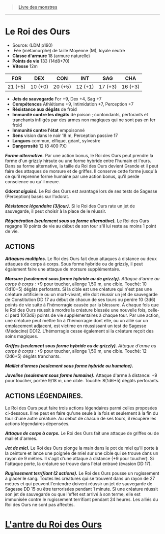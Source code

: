 ﻿> [Livre des monstres](tome_of_beasts.md)

---

# Le Roi des Ours

- Source: (LDM p190)
-  Fée (métamorphe) de taille Moyenne (M), loyale neutre
- **Classe d'armure** 18 (armure naturelle)
- **Points de vie** 133 (14d8+70)
- **Vitesse** 12m

|FOR|DEX|CON|INT|SAG|CHA|
|---|---|---|---|---|---|
|21 (+5)|10 (+0)|20 (+5)|12 (+1)|17 (+3)|16 (+3)|

- **Jets de sauvegarde** For +9, Dex +4, Sag +7
- **Compétences** Athlétisme +9, Intimidation +7, Perception +7
- **Résistance aux dégâts** de froid
- **Immunité contre les dégâts** de poison ; contondants, perforants et tranchants infligés par des armes non magiques qui ne sont pas en fer froid
- **Immunité contre l'état** empoisonné
- **Sens** vision dans le noir 18 m, Perception passive 17
- **Langues** commun, elfique, géant, sylvestre
- **Dangerosité** 12 (8 400 PX)

**_Forme alternative._** Par une action bonus, le Roi des Ours peut prendre la forme d'un grizzly hirsute ou une forme hybride entre l'humain et l'ours. Dans sa forme alternative, la taille du Roi des Ours devient Grande et il peut faire des attaques de morsure et de griffes. Il conserve cette forme jusqu'à ce qu'il reprenne forme humaine par une action bonus, qu'il perde conscience ou qu'il meure.

**_Odorat aiguisé._** Le Roi des Ours est avantagé lors de ses tests de Sagesse (Perception) basés sur l'odorat.

**_Résistance légendaire (3/jour)._** Si le Roi des Ours rate un jet de sauvegarde, il peut choisir à la place de le réussir.

**_Régénération (seulement sous sa forme alternative)._** Le Roi des Ours regagne 10 points de vie au début de son tour s'il lui reste au moins 1 point de vie.

## ACTIONS

**_Attaques multiples._** Le Roi des Ours fait deux attaques à distance ou deux attaques de corps à corps. Sous forme hybride ou de grizzly, il peut également faire une attaque de morsure supplémentaire.

**_Morsure (seulement sous forme hybride ou de grizzly)._** _Attaque d'arme au corps à corps :_ +9 pour toucher, allonge 1,50 m, une cible. Touché: 10 (1d10+5) dégâts perforants. Si la cible est une créature qui n'est pas une créature artificielle ou un mort-vivant, elle doit réussir un jet de sauvegarde de Constitution DD 17 au début de chacun de ses tours ou perdre 10 (3d6) points de vie suite à l'hémorragie causée par la blessure. À chaque fois que le Roi des Ours réussit à mordre la créature blessée une nouvelle fois, celle-ci perd 10(3d6) points de vie supplémentaires à chaque tour. Par une action, une créature peut mettre fin à l'hémorragie dont elle, ou un allié sur un emplacement adjacent, est victime en réussissant un test de Sagesse (Médecine) DD12. L'hémorragie cesse également si la créature reçoit des soins magiques.

**_Griffes (seulement sous forme hybride ou de grizzly)._** _Attaque d'arme au corps à corps :_ +9 pour toucher, allonge 1,50 m, une cible. Touché: 12 (2d6+5) dégâts tranchants.

**_Maillet d'armes (seulement sous forme hybride ou humaine)._**

**_Javeline (seulement sous forme humaine)._** Attaque d'arme à distance: +9 pour toucher, portée 9/18 m, une cible. Touché: 8(1d6+5) dégâts perforants.

## ACTIONS LÉGENDAIRES.

Le Roi des Ours peut faire trois actions légendaires parmi celles proposées ci-dessous. Il ne peut en faire qu'une seule à la fois et seulement à la fin du tour d'une autre créature. Au début de chacun de ses tours, il récupère les actions légendaires dépensées.

**_Attaque de corps à corps._** Le Roi des Ours fait une attaque de griffes ou de maillet d'armes.

**_Jet de miel._** Le Roi des Ours plonge la main dans le pot de miel qu'il porte à la ceinture et lance une poignée de miel sur une cible qui se trouve dans un rayon de 9 mètres. Il s'agit d'une attaque à distance (+9 pour toucher). Si l'attaque porte, la créature se trouve dans l'état entravé (évasion DD 17).

**_Rugissement terrifiant (2 actions)._** Le Roi des Ours pousse un rugissement à glacer le sang. Toutes les créatures qui se trouvent dans un rayon de 27 mètres et qui peuvent l'entendre doivent réussir un jet de sauvegarde de Sagesse DD 15 ou être terrorisées pendant 1 minute. Si une créature réussit son jet de sauvegarde ou que l'effet est arrivé à son terme, elle est immunisée contre le rugissement terrifiant pendant 24 heures. Les alliés du Roi des Ours ne sont pas affectés.

# [L'antre du Roi des Ours](tome_of_beasts_lantre_du_roi_des_ours.md)

